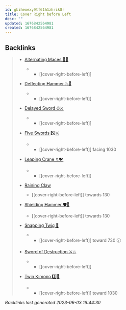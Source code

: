 ```yaml
---
id: gbiheoexy9tf61h1zhrik8r
title: Cover Right before Left
desc: ""
updated: 1676842564981
created: 1676842564981
---
```


## Backlinks

> - [Alternating Maces 🔄✊](..\techniques\alternating-maces.md)
>   - - [[cover-right-before-left]]
>    
> - [Deflecting Hammer 💥🔨](..\techniques\deflecting-hammer.md)
>   - - [[cover-right-before-left]]
>    
> - [Delayed Sword ⏰⚔️](..\techniques\delayed-sword.md)
>   - - [[cover-right-before-left]]
>    
> - [Five Swords 5️⃣⚔️](..\techniques\hobbies.karate.kenpo.techniques.five-swords.md)
>   - - [[cover-right-before-left]] facing 1030
>    
> - [Leaping Crane ↖️🐦](..\techniques\leaping-crane.md)
>   - - [[cover-right-before-left]]
>    
> - [Raining Claw](..\techniques\raining-claw.md)
>   - [[cover-right-before-left]] towards 130
>    
> - [Shielding Hammer 🛡️🔨](..\techniques\shielding-hammer.md)
>   - [[cover-right-before-left]] towards 130
>    
> - [Snapping Twig 🌳](..\techniques\snapping-twig.md)
>   - - [[cover-right-before-left]] toward 730 🕢
>    
> - [Sword of Destruction ⚔️💥](..\techniques\sword-of-destruction.md)
>   - - [[cover-right-before-left]]
>    
> - [Twin Kimono 2️⃣👘](..\techniques\twin-kimono.md)
>   - - [[cover-right-before-left]] toward 1030

_Backlinks last generated 2023-06-03 16:44:30_
